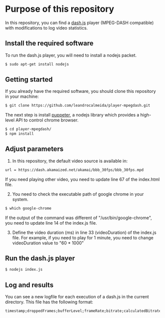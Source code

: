# Purpose of this repository
In this repository, you can find a [dash.js](https://github.com/Dash-Industry-Forum/dash.js/) player (MPEG-DASH compatible) with modifications to log video statistics. 

## Install the required software
To run the dash.js player, you will need to install a nodejs packet.
```bash
$ sudo apt-get install nodejs
```

## Getting started
If you already have the required software, you should clone this repository in your machine:
```bash
$ git clone https://github.com/leandrocalmeida/player-mpegdash.git
```

The next step is install [puppeter](https://www.npmjs.com/package/puppeteer), a nodejs library which provides a high-level API to control chrome browser.
```bash
$ cd player-mpegdash/
$ npm install
```

## Adjust parameters
1. In this repository, the default video source is available in: 
```html
url = https://dash.akamaized.net/akamai/bbb_30fps/bbb_30fps.mpd
```
If you need playing other video, you need to update line 67 of the index.html file.

2. You need to check the executable path of google chrome in your system.
```bash
$ which google-chrome
```
If the output of the command was different of "/usr/bin/google-chrome", you need to update line 14 of the index.js file.

3. Define the video duration (ms) in line 33 (videoDuration) of the index.js file. For example, if you need to play for 1 minute, you need to change videoDuration value to "60 * 1000"

## Run the dash.js player

```bash
$ nodejs index.js
```

## Log and results
You can see a new logfile for each execution of a dash.js in the current directory. This file has the following format: 

```
timestamp;droppedFrames;bufferLevel;frameRate;bitrate;calculatedBitrate;resolution
```
